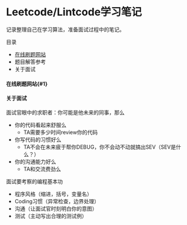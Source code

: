 # Leetcode/Lintcode学习笔记

记录整理自己在学习算法，准备面试过程中的笔记。

目录
- [在线刷题网站](#1)
- 题目解答参考
- 关于面试

#### 在线刷题网站{#1}

#### 关于面试
面试官眼中的求职者：你可能是他未来的同事，那么
- 你的代码看起来舒服么
  - TA需要多少时间review你的代码
- 你写代码的习惯好么
  - TA不会在未来疲于帮你DEBUG，你不会动不动就搞出SEV（SEV是什么？）
- 你的沟通能力好么
  - TA和交流费劲么

面试要考察的编程基本功
- 程序风格（缩进，括号，变量名）
- Coding习惯（异常检查，边界处理）
- 沟通（让面试官时刻明白你的意图）
- 测试（主动写出合理的测试例）